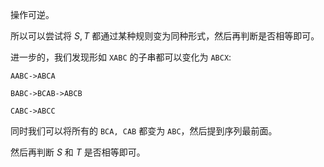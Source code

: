 操作可逆。

所以可以尝试将 $S, T$ 都通过某种规则变为同种形式，然后再判断是否相等即可。

进一步的，我们发现形如 ```XABC``` 的子串都可以变化为 ```ABCX```:

```
AABC->ABCA

BABC->BCAB->ABCB

CABC->ABCC

```

同时我们可以将所有的 ```BCA, CAB``` 都变为 ```ABC```，然后提到序列最前面。

然后再判断 $S$ 和 $T$ 是否相等即可。
 